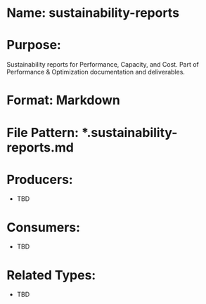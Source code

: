 # Name: sustainability-reports

# Purpose:
Sustainability reports for Performance, Capacity, and Cost. Part of Performance & Optimization documentation and deliverables.

# Format: Markdown

# File Pattern: *.sustainability-reports.md

# Producers:
- TBD

# Consumers:
- TBD

# Related Types:
- TBD

